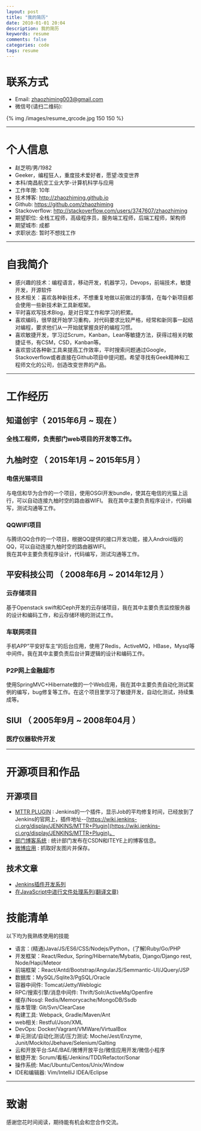 ```yaml
---
layout: post
title: "我的简历"
date: 2010-01-01 20:04
description: 我的简历
keywords: resume
comments: false
categories: code
tags: resume
---
```


<!--more-->  
# 联系方式
- Email: zhaozhiming003@gmail.com
- 微信号(请扫二维码): 

{% img /images/resume_qrcode.jpg 150 150 %}  

---

# 个人信息

 - 赵芝明/男/1982 
 - Geeker，编程狂人，重度技术爱好者，愿望:改变世界
 - 本科/南昌航空工业大学-计算机科学与应用
 - 工作年限: 10年
 - 技术博客: http://zhaozhiming.github.io
 - Github: https://github.com/zhaozhiming
 - Stackoverflow: http://stackoverflow.com/users/3747607/zhaozhiming
 - 期望职位: 全栈工程师，高级程序员，服务端工程师，后端工程师，架构师
 - 期望城市: 成都
 - 求职状态: 暂时不想找工作

---

# 自我简介

- 感兴趣的技术：编程语言，移动开发，机器学习，Devops，前端技术，敏捷开发，开源软件   
- 技术相关：喜欢各种新技术，不想重复地做以前做过的事情，在每个新项目都会使用一些新技术新工具新框架。   
- 平时喜欢写技术Blog，是对日常工作和学习的积累。
- 喜欢编码，很早就开始学习重构，对代码要求比较严格，经常和新同事一起结对编程，要求他们从一开始就掌握良好的编程习惯。    
- 喜欢敏捷开发，学习过Scrum，Kanban，Lean等敏捷方法，获得过相关的敏捷证书，有CSM，CSD，Kanban等。  
- 喜欢尝试各种新工具来提高工作效率，平时搜索问题通过Google，Stackoverflow或者直接在Github项目中提问题。希望寻找有Geek精神和工程师文化的公司，创造改变世界的产品。   
  
---

# 工作经历

## 知道创宇（ 2015年6月 ~ 现在 ）

### 全栈工程师，负责部门web项目的开发等工作。

## 九柚时空 （ 2015年1月 ~ 2015年5月 ）

### 电信光猫项目 
与电信和华为合作的一个项目，使用OSGI开发bundle，使其在电信的光猫上运行，可以自动连接九柚时空的路由器WIFI。
我在其中主要负责程序设计，代码编写，测试沟通等工作。  

### QQWIFI项目 
与腾讯QQ合作的一个项目，根据QQ提供的接口开发功能，接入Android版的QQ，可以自动连接九柚时空的路由器WIFI。  
我在其中主要负责程序设计，代码编写，测试沟通等工作。  
  
## 平安科技公司 （ 2008年6月 ~ 2014年12月 ）

### 云存储项目 
基于Openstack swift和Ceph开发的云存储项目，我在其中主要负责监控服务器的设计和编码工作，和云存储环境的测试工作。  

### 车联网项目 
手机APP”平安好车主“的后台应用，使用了Redis，ActiveMQ，HBase，Mysql等中间件。我在其中主要负责后台计算逻辑的设计和编码工作。  

### P2P网上金融超市
使用SpringMVC+Hibernate做的一个Web应用，我在其中主要负责自动化测试案例的编写，bug修复等工作。在这个项目里学习了敏捷开发，自动化测试，持续集成等。  

## SIUI （ 2005年9月 ~ 2008年04月 ）

### 医疗仪器软件开发
   
---

# 开源项目和作品

## 开源项目

 - [MTTR PLUGIN](https://github.com/zhaozhiming/mttr) : Jenkins的一个插件，显示Job的平均修复时间，已经放到了Jenkins的官网上，插件地址--[https://wiki.jenkins-ci.org/display/JENKINS/MTTR+Plugin](https://wiki.jenkins-ci.org/display/JENKINS/MTTR+Plugin)。
 - [部门博客系统](https://github.com/zhaozhiming/department-blogs-analyser) : 统计部门发布在CSDN和ITEYE上的博客信息。
 - [微博应用](https://github.com/zhaozhiming/pretty-pic-storer) : 抓取好友图片并保存。

## 技术文章

- [Jenkins插件开发系列](http://zhaozhiming.github.io/blog/2013/01/31/jenkins-plugins-develop-part-1/)
- [在JavaScript中进行文件处理系列(翻译文章)](http://zhaozhiming.github.io/blog/2012/07/08/working-with-files-in-javascript-part-1/)

# 技能清单

以下均为我熟练使用的技能

- 语言：(精通)Java/JS/ES6/CSS/Nodejs/Python，(了解)Ruby/Go/PHP
- 开发框架：React/Redux, Spring/Hibernate/Mybatis, Django/Django rest, Node/Hapi/Meteor
- 前端框架：React/Antd/Bootstrap/AngularJS/Semmantic-UI/JQuery/JSP
- 数据库：MySQL/Sqlite3/PgSQL/Oracle
- 容器中间件: Tomcat/Jetty/Weblogic
- RPC/搜索引擎/消息中间件: Thrift/Solr/ActiveMq/Openfire
- 缓存/Nosql: Redis/Memorycache/MongoDB/Ssdb
- 版本管理: Git/Svn/ClearCase
- 构建工具: Webpack, Gradle/Maven/Ant
- web相关: Restful/Json/XML
- DevOps: Docker/Vagrant/VMWare/VirtualBox
- 单元测试/自动化测试/压力测试: Moche/Jest/Enzyme, Junit/Mockito/Jbehave/Selenium/Galting
- 云和开放平台:SAE/BAE/微博开放平台/微信应用开发/微信小程序
- 敏捷开发: Scrum/看板/Jenkins/TDD/Refactor/Sonar
- 操作系统: Mac/Ubuntu/Centos/Unix/Window
- IDE和编辑器: Vim/IntelliJ IDEA/Eclipse

---

# 致谢
感谢您花时间阅读，期待能有机会和您合作交流。
